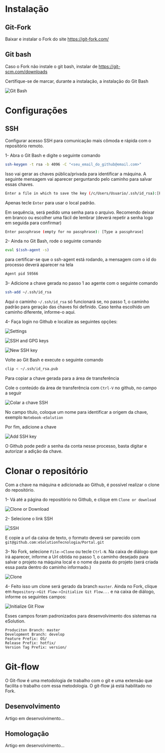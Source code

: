 # Instalação
## Git-Fork
Baixar e instalar o Fork do site <https://git-fork.com/>

## Git bash
Caso o Fork não instale o git bash, instalar de <https://git-scm.com/downloads>

Certifique-se de marcar, durante a instalação, a instalação do Git Bash

![Git Bash][gitbash]

# Configurações

## SSH
Configurar acesso SSH para comunicação mais cômoda e rápida com o repositório remoto.

1- Abra o Git Bash e digite o seguinte comando
```bash
ssh-keygen -t rsa -b 4096 -C "<seu_email_do_github@email.com>"
```
Isso vai gerar as chaves pública/privada para identificar a máquina. A seguinte mensagem vai aparecer perguntando pelo caminho para salvar essas chaves. 
```bash
Enter a file in which to save the key (/c/Users/Usuario/.ssh/id_rsa):[Press enter]
```
Apenas tecle `Enter` para usar o local padrão.

Em sequência, será pedido uma senha para o arquivo. Recomendo deixar em branco ou escolher uma fácil de lembrar (deverá repetir a senha logo em seguida para confirmar)
```bash
Enter passphrase (empty for no passphrase): [Type a passphrase]
```

2- Ainda no Git Bash, rode o seguinte comando
```bash
eval $(ssh-agent -s)
```
para certificar-se que o ssh-agent está rodando, a mensagem com o id do processo deverá aparecer na tela

```bash
Agent pid 59566
```

3- Adicione a chave gerada no passo 1 ao agente com o seguinte comando
```bash
ssh-add ~/.ssh/id_rsa
```
Aqui o caminho `~/.ssh/id_rsa` só funcionará se, no passo 1, o caminho padrão para geração das chaves foi definido. Caso tenha escolhido um caminho diferente, informe-o aqui.

4- Faça login no Github e localize as seguintes opções:

![Settings][github1]

![SSH and GPG keys][ssh]

![New SSH key][newssh]


Volte ao Git Bash e execute o seguinte comando
```bash
clip < ~/.ssh/id_rsa.pub
```
Para copiar a chave gerada para a área de transferência

Cole o conteúdo da área de transferência com `Ctrl-V` no github, no campo a seguir

![Colar a chave SSH][pastessh]

No campo título, coloque um nome para identificar a origem da chave, exemplo `Notebook-eSolution`

Por fim, adicione a chave

![Add SSH key][add]

O Github pode pedir a senha da conta nesse processo, basta digitar e autorizar a adição da chave.

# Clonar o repositório
Com a chave na máquina e adicionada ao Github, é possível realizar o clone do repositório.

1- Vá até a página do repositório no Github, e clique em `Clone or download`

![Clone or Download][new_repository]

2- Selecione o link SSH

![SSH][clone-ssh]

E copie a url da caixa de texto, o formato deverá ser parecido com `git@github.com:eSolutionTecnologia/Portal.git`

3- No Fork, selecione `File->Clone` ou tecle `Ctrl-N`. Na caixa de diálogo que irá aparecer, informe a Url obtida no passo 1, o caminho desejado para salvar o projeto na máquina local e o nome da pasta do projeto (será criada essa pasta dentro do caminho informado.)

![Clone][clone-fork]

4- Feito isso um clone será gerado da branch `master`. Ainda no Fork, clique em `Repository->Git Flow->Initialize Git Flow...` e na caixa de diálogo, informe os seguintes campos:

![Initialize Git Flow][initflow]

Esses campos foram padronizados para desenvolvimento dos sistemas na eSolution.

```
Produciton Branch: master
Development Branch: develop
Feature Prefix: OS/
Release Prefix: hotfix/
Version Tag Prefix: version/
```

# Git-flow

O Git-flow é uma metodologia de trabalho com o git e uma extensão que facilita o trabalho com essa metodologia. O git-flow já está habilitado no Fork.

## Desenvolvimento
Artigo em desenvolvimento...

## Homologação
Artigo em desenvolvimento...


[clone-fork]: http://conhecimento.esolution.com.br/wp-content/uploads/2019/09/2019-09-04-16_50_45-Clone.png
[gitbash]: http://conhecimento.esolution.com.br/wp-content/uploads/2019/09/2019-09-04-12_55_52-.png
[github1]: https://help.github.com/assets/images/help/settings/userbar-account-settings.png
[ssh]: https://help.github.com/assets/images/help/settings/settings-sidebar-ssh-keys.png
[newssh]: https://help.github.com/assets/images/help/settings/ssh-add-ssh-key.png
[pastessh]: https://help.github.com/assets/images/help/settings/ssh-key-paste.png
[add]: https://help.github.com/assets/images/help/settings/ssh-add-key.png
[initflow]: http://conhecimento.esolution.com.br/wp-content/uploads/2019/09/initialize-git-flow-4.jpg
[new_repository]: http://conhecimento.esolution.com.br/wp-content/uploads/2019/09/2019-09-04-16_44_08-eSolutionTecnologia_Portal.png
[clone-ssh]: http://conhecimento.esolution.com.br/wp-content/uploads/2019/09/2019-09-04-16_46_35-eSolutionTecnologia_Portal.png
